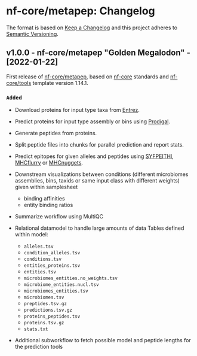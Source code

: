 # nf-core/metapep: Changelog

The format is based on [Keep a Changelog](https://keepachangelog.com/en/1.0.0/)
and this project adheres to [Semantic Versioning](https://semver.org/spec/v2.0.0.html).

## v1.0.0 - nf-core/metapep "Golden Megalodon" - [2022-01-22]

First release of [nf-core/metapep](https://nf-co.re/metapep), based on [nf-core](https://nf-co.re) standards and [nf-core/tools](https://nf-co.re/tools) template version 1.14.1.

### `Added`

- Download proteins for input type taxa from [Entrez](https://www.ncbi.nlm.nih.gov/Web/Search/entrezfs.html).
- Predict proteins for input type assembly or bins using [Prodigal](https://github.com/hyattpd/Prodigal).
- Generate peptides from proteins.
- Split peptide files into chunks for parallel prediction and report stats.
- Predict epitopes for given alleles and peptides using [SYFPEITHI](http://www.syfpeithi.de), [MHCflurry](https://github.com/openvax/mhcflurry) or [MHCnuggets](https://github.com/KarchinLab/mhcnuggets).
- Downstream visualizations between conditions (different microbiomes assemblies, bins, taxids or same input class with different weights) given within samplesheet
  - binding affinities
  - entity binding ratios
- Summarize workflow using MultiQC

- Relational datamodel to handle large amounts of data
  Tables defined within model:

  - `alleles.tsv`
  - `condition_alleles.tsv`
  - `conditions.tsv`
  - `entities_proteins.tsv`
  - `entities.tsv`
  - `microbiomes_entities.no_weights.tsv`
  - `microbiome_entities.nucl.tsv`
  - `microbiomes_entities.tsv`
  - `microbiomes.tsv`
  - `preptides.tsv.gz`
  - `predictions.tsv.gz`
  - `proteins_peptides.tsv`
  - `proteins.tsv.gz`
  - `stats.txt`

- Additional subworkflow to fetch possible model and peptide lengths for the prediction tools
